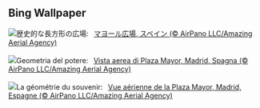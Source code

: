 ## Bing Wallpaper
![](https://www.bing.com/th?id=OHR.PlazaMayor_JA-JP5661212297_UHD.jpg&w=1000)歴史的な長方形の広場:&nbsp;&ensp;[マヨール広場, スペイン (© AirPano LLC/Amazing Aerial Agency)](https://www.bing.com/th?id=OHR.PlazaMayor_JA-JP5661212297_UHD.jpg)
<br><br/>
![](https://www.bing.com/th?id=OHR.PlazaMayor_IT-IT9894137686_UHD.jpg&w=1000)Geometria del potere:&nbsp;&ensp;[Vista aerea di Plaza Mayor, Madrid, Spagna (© AirPano LLC/Amazing Aerial Agency)](https://www.bing.com/th?id=OHR.PlazaMayor_IT-IT9894137686_UHD.jpg)
<br><br/>
![](https://www.bing.com/th?id=OHR.PlazaMayor_FR-FR2388557183_UHD.jpg&w=1000)La géométrie du souvenir:&nbsp;&ensp;[Vue aérienne de la Plaza Mayor, Madrid, Espagne (© AirPano LLC/Amazing Aerial Agency)](https://www.bing.com/th?id=OHR.PlazaMayor_FR-FR2388557183_UHD.jpg)
<br><br/>
